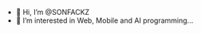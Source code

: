 - 👋 Hi, I’m @SONFACKZ
- 👀 I’m interested in Web, Mobile and AI programming...

<!---
SONFACKZ/SONFACKZ is a ✨ special ✨ repository because its `README.md` (this file) appears on your GitHub profile.
You can click the Preview link to take a look at your changes.
--->
